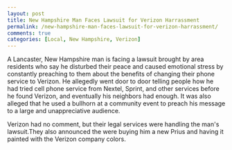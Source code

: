 ```yaml
---
layout: post
title: New Hampshire Man Faces Lawsuit for Verizon Harrassment
permalink: /new-hampshire-man-faces-lawsuit-for-verizon-harrassment/
comments: true
categories: [Local, New Hampshire, Verizon]
---
```

A Lancaster, New Hampshire man is facing a lawsuit brought by area residents who say he disturbed their peace and caused emotional stress by constantly preaching to them about the benefits of changing their phone service to Verizon. He allegedly went door to door telling people how he had tried cell phone service from Nextel, Sprint, and other services before he found Verizon, and eventually his neighbors had enough. It was also alleged that he used a bullhorn at a community event to preach his message to a large and unappreciative audience.

Verizon had no comment, but their legal services were handling the man's lawsuit.They also announced the were buying him a new Prius and having it painted with the Verizon company colors.
